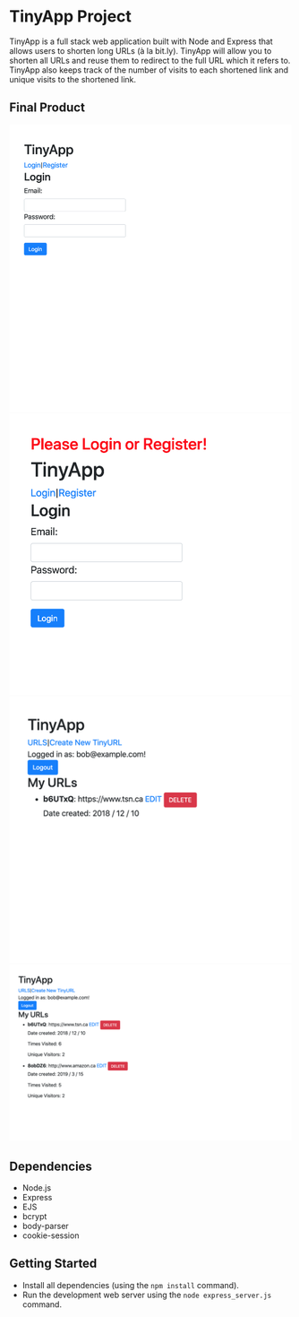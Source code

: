 # TinyApp Project

TinyApp is a full stack web application built with Node and Express that allows users to shorten long URLs (à la bit.ly).
TinyApp will allow you to shorten all URLs and reuse them to redirect to the full URL which it refers to.  TinyApp also keeps
track of the number of visits to each shortened link and unique visits to the shortened link.

## Final Product

!["Screenshot of Login page"](https://raw.githubusercontent.com/kooner362/TinyApp/master/docs/login.png)
!["Screenshot of Login page with error message"](https://raw.githubusercontent.com/kooner362/TinyApp/master/docs/error.png)
!["Screenshot of URLs page"](https://raw.githubusercontent.com/kooner362/TinyApp/master/docs/urls.png)
!["Screenshot of URLs page displaying user views"](https://raw.githubusercontent.com/kooner362/TinyApp/master/docs/views.png)


## Dependencies

- Node.js
- Express
- EJS
- bcrypt
- body-parser
- cookie-session

## Getting Started

- Install all dependencies (using the `npm install` command).
- Run the development web server using the `node express_server.js` command.
